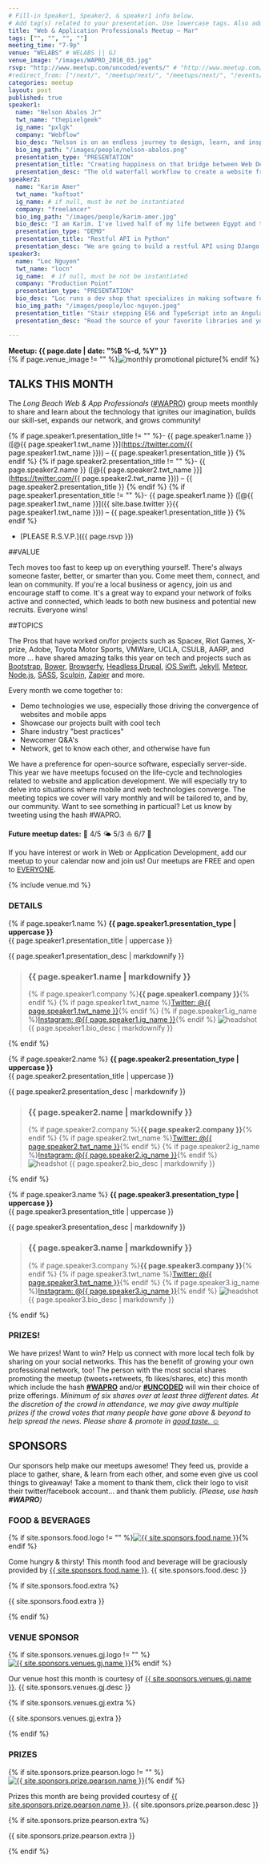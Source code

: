 ```yaml
---
# Fill-in Speaker1, Speaker2, & speaker1 info below.
# Add tag(s) related to your presentation. Use lowercase tags. Also add "Your Name" as a tag.
title: "Web & Application Professionals Meetup – Mar"
tags: ["", "", "", ""]
meeting_time: "7-9p"
venue: "WELABS" # WELABS || GJ
venue_image: "/images/WAPRO_2016_03.jpg"
rsvp: "http://www.meetup.com/uncoded/events/" # "http://www.meetup.com/Uncoded/events/225429587/"
#redirect_from: ["/next/", "/meetup/next/", "/meetups/next/", "/events/next/"]
categories: meetup
layout: post
published: true
speaker1:
  name: "Nelson Abalos Jr"  
  twt_name: "thepixelgeek"
  ig_name: "pxlgk"
  company: "Webflow"
  bio_desc: "Nelson is on an endless journey to design, learn, and inspire.  He has been designing websites since the days before Geocities was bought (and ultimately discontinued) by Yahoo. During his off time you can find him either playing with his LEGO bricks, biking around town or hanging out with his family."
  bio_img_path: "/images/people/nelson-abalos.png"
  presentation_type: "PRESENTATION"
  presentation_title: "Creating happiness on that bridge between Web Designers and Web Developers"
  presentation_desc: "The old waterfall workflow to create a website from scratch has yet to evolve.  The amount of pain points that a creative team must tackle has increased significantly due to the rise of mobile devices.  In this talk, we’ll discuss these pain points, the root cause of them, and how we as a web design and development community can work together to fix it."
speaker2:
  name: "Karim Amer"
  twt_name: "kaftoot"
  ig_name: # if null, must be not be instantiated
  company: "freelancer"
  bio_img_path: "/images/people/karim-amer.jpg"
  bio_desc: "I am Karim. I've lived half of my life between Egypt and the States. I'm a huge Manchester united fan, a web developer, and *functional programming* language enthusiast"
  presentation_type: "DEMO"
  presentation_title: "Restful API in Python"
  presentation_desc: "We are going to build a restful API using DJango rest framework"
speaker3:
  name: "Loc Nguyen"
  twt_name: "locn"
  ig_name:  # if null, must be not be instantiated
  company: "Production Point"
  presentation_type: "PRESENTATION"
  bio_desc: "Loc runs a dev shop that specializes in making software for businesses who need to build quickly for their customers. His favorite tools to juice development time are Angular, React, Node and Cordova."
  bio_img_path: "/images/people/loc-nguyen.jpeg"
  presentation_title: "Stair stepping ES6 and TypeScript into an Angular App"
  presentation_desc: "Read the source of your favorite libraries and you may get lost. JavaScript illuminati and tutorial authors are talking another language now. You need to catch up while it's easy. We'll cover Webpack, the most useful syntactic sugar from ES6/TS, and refactor a 'real' Angular app."

---
```


**Meetup: {{ page.date | date: "%B %-d, %Y" }}**  
{% if page.venue_image != "" %}<img src="{{ base.url }}{{ page.venue_image }}" alt="monthly promotional picture">{% endif %}

## TALKS THIS MONTH  
The _Long Beach Web & App Professionals_ ([#WAPRO](https://twitter.com/intent/tweet?text=I%27m%20excited%20for%20the%20%23WAPRO%20meetup%20this%20month!%20meetup.com%2Funcoded%2Fevents%2F%20%40uncodedlb%20%23uncoded)) group meets monthly to share and learn about the technology that ignites our imagination, builds our skill-set, expands our network, and grows community!

{% if page.speaker1.presentation_title != ""  %}- {{ page.speaker1.name }} ([@{{ page.speaker1.twt_name }}](https://twitter.com/{{ page.speaker1.twt_name }})) – {{ page.speaker1.presentation_title }}  {% endif %}
{% if page.speaker2.presentation_title != ""  %}- {{ page.speaker2.name }} ([@{{ page.speaker2.twt_name }}](https://twitter.com/{{ page.speaker2.twt_name }})) – {{ page.speaker2.presentation_title }}  {% endif %}
{% if page.speaker1.presentation_title != ""  %}- {{ page.speaker1.name }} ([@{{ page.speaker1.twt_name }}]({{ site.base.twitter }}{{ page.speaker1.twt_name }})) – {{ page.speaker1.presentation_title }}  {% endif %}
- [PLEASE R.S.V.P.]({{ page.rsvp }})

##VALUE

Tech moves too fast to keep up on everything yourself.  There's always someone faster, better, or smarter than you.  Come meet them, connect, and lean on community.  If you're a local business or agency, join us and encourage staff to come.  It's a great way to expand your network of folks active and connected, which leads to both new business and potential new recruits.  Everyone wins!


##TOPICS

The Pros that have worked on/for projects such as Spacex, Riot Games, X-prize, Adobe, Toyota Motor Sports, VMWare, UCLA, CSULB, AARP, and more ... have shared amazing talks this year on tech and projects such as [Bootstrap](http://getbootstrap.com/), [Bower](http://bower.io), [Browserfy](http://browserify.org/), [Headless Drupal](https://github.com/davidhwang/horseman), [iOS Swift](https://developer.apple.com/swift/), [Jekyll](http://jekyllrb.com), [Meteor](https://www.meteor.com/), [Node.js](https://iojs.org/en/), [SASS](http://sass-lang.com/), [Sculpin](http://sculpin.io), [Zapier](http://zapier.com) and more.

Every month we come together to:

* Demo technologies we use, especially those driving the convergence of websites and mobile apps
* Showcase our projects built with cool tech
* Share industry "best practices"
* Newcomer Q&A's
* Network, get to know each other, and otherwise have fun

We have a preference for open-source software, especially server-side.  This year we have meetups focused on the life-cycle and technologies related to website and application development.  We will especially try to delve into situations where mobile and web technologies converge.  The meeting topics we cover will vary monthly and will be tailored to, and by, our community.  Want to see something in particual?  Let us know by tweeting using the hash #WAPRO.  

**Future meetup dates:**  🌷  4/5  🌤  5/3  ⛵  6/7  🌊

If you have interest or work in Web or Application Development, add our meetup to your calendar now and join us! Our meetups are FREE and open to [EVERYONE](https://github.com/uncodedlb/uncoded-policies).


{% include venue.md %}


### DETAILS
{% if page.speaker1.name  %}
  **{{ page.speaker1.presentation_type | uppercase }}**  
  {{ page.speaker1.presentation_title | uppercase }}  

  {{ page.speaker1.presentation_desc | markdownify }}  

  <blockquote>
  <h3> {{ page.speaker1.name | markdownify }} </h3>

  {% if page.speaker1.company %}<strong>{{ page.speaker1.company }}</strong>{% endif %}  {% if page.speaker1.twt_name %}<a href="https://twitter.com/{{ page.speaker1.twt_name }}">Twitter: @{{ page.speaker1.twt_name }}</a>{% endif %}
  {% if page.speaker1.ig_name %}<a href="https://www.instagram.com/{{ page.speaker1.ig_name }}">Instagram: @{{ page.speaker1.ig_name }}</a>{% endif %}
  <img src="{{ site.baseurl }}{{ page.speaker1.bio_img_path }}" alt="headshot" class="headshot">
  {{ page.speaker1.bio_desc | markdownify }}  
  </blockquote>
{% endif %}


{% if page.speaker2.name %}
  **{{ page.speaker2.presentation_type | uppercase }}**  
  {{ page.speaker2.presentation_title | uppercase }}  

  {{ page.speaker2.presentation_desc | markdownify }}
  <blockquote>
  <h3> {{ page.speaker2.name | markdownify }} </h3>

  {% if page.speaker2.company %}<strong>{{ page.speaker2.company }}</strong>{% endif %}  {% if page.speaker2.twt_name %}<a href="https://twitter.com/{{ page.speaker2.twt_name }}">Twitter: @{{ page.speaker2.twt_name }}</a>{% endif %}
  {% if page.speaker2.ig_name %}<a href="https://www.instagram.com/{{ page.speaker2.ig_name }}">Instagram: @{{ page.speaker2.ig_name }}</a>{% endif %}  
  <img src="{{ site.baseurl }}{{ page.speaker2.bio_img_path }}" alt="headshot" class="headshot">
  {{ page.speaker2.bio_desc | markdownify }}  
  </blockquote>
{% endif %}


{% if page.speaker3.name  %}
  **{{ page.speaker3.presentation_type | uppercase }}**  
  {{ page.speaker3.presentation_title | uppercase }}  

  {{ page.speaker3.presentation_desc | markdownify }}
  <blockquote>
  <h3> {{ page.speaker3.name | markdownify }} </h3>

  {% if page.speaker3.company %}<strong>{{ page.speaker3.company }}</strong>{% endif %} {% if page.speaker3.twt_name %}<a href="https://twitter.com/{{ page.speaker3.twt_name }}">Twitter: @{{ page.speaker3.twt_name }}</a>{% endif %}
  {% if page.speaker3.ig_name %}<a href="https://www.instagram.com/{{ page.speaker3.ig_name }}">Instagram: @{{ page.speaker3.ig_name }}</a>{% endif %}
  <img src="{{ site.baseurl }}{{ page.speaker3.bio_img_path }}" alt="headshot" class="headshot">
  {{ page.speaker3.bio_desc | markdownify }}  
  </blockquote>
{% endif %}




### PRIZES!  

We have prizes!  Want to win?  Help us connect with more local tech folk by sharing on your social networks.  This has the benefit of growing your own professional network, too! The person with the most social shares promoting the meetup (tweets+retweets, fb likes/shares, etc) this month which include the hash [**#WAPRO**](https://twitter.com/intent/tweet?text=I%27m%20excited%20for%20the%20%23WAPRO%20meetup%20this%20month!%20meetup.com%2Funcoded%2Fevents%2F%20%40uncodedlb%20%23uncoded) and/or **[#UNCODED](https://twitter.com/intent/tweet?text=I%27m%20excited%20for%20the%20%23WAPRO%20meetup%20this%20month!%20meetup.com%2Funcoded%2Fevents%2F%20%40uncodedlb%20%23uncoded)** will win their choice of prize offerings.  *Minimum of six shares over at least three different dates.  At the discretion of the crowd in attendance, we may give away multiple prizes if the crowd votes that many people have gone above & beyond to help spread the news.  Please share & promote in [good taste. ☺](https://github.com/uncodedlb/uncoded-policies)*


## SPONSORS

Our sponsors help make our meetups awesome! They feed us, provide a place to gather, share, & learn from each other, and some even give us cool things to giveaway!  Take a moment to thank them, click their logo to visit their twitter/facebook account... and thank them publicly.  *(Please, use hash __#WAPRO__)*

### FOOD & BEVERAGES

{% if site.sponsors.food.logo != "" %}<a href="{{ site.base.twitter }}{{ site.sponsors.food.twitter }}" target="_blank"><img class="logo" src='{{ site.sponsors.food.logo }}' alt='{{ site.sponsors.food.name }}'></a>{% endif %}
<p>Come hungry & thirsty! This month food and beverage will be graciously provided by <a href="{{ site.base.twitter }}{{ site.sponsors.food.twitter }}" target="_blank">{{ site.sponsors.food.name }}</a>.  {{ site.sponsors.food.desc }}</p>
{% if site.sponsors.food.extra %}<p>{{ site.sponsors.food.extra }}</p>{% endif %}

### VENUE SPONSOR

{% if site.sponsors.venues.gj.logo != "" %}<a href="{{ site.base.twitter }}{{ site.sponsors.venues.gj.twitter }}" target="_blank"><img class="logo" src='{{ site.sponsors.venues.gj.logo }}' alt='{{ site.sponsors.venues.gj.name }}'></a>{% endif %}
<p>Our venue host this month is courtesy of <a href="{{ site.base.twitter }}{{ site.sponsors.venues.gj.twitter }}" target="_blank">{{ site.sponsors.venues.gj.name }}</a>.  {{ site.sponsors.venues.gj.desc }}</p>
{% if site.sponsors.venues.gj.extra %}<p>{{ site.sponsors.venues.gj.extra }}</p>{% endif %}

### PRIZES

{% if site.sponsors.prize.pearson.logo != "" %}<a href="{{ site.base.twitter }}{{ site.sponsors.venues.gj.twitter }}" target="_blank"><img class="logo" src='{{ site.sponsors.prize.pearson.logo }}' alt='{{ site.sponsors.prize.pearson.name }}'></a>{% endif %}
<p>Prizes this month are being provided courtesy of <a href="{{ site.base.twitter }}{{ site.sponsors.prize.pearson.twitter }}" target="_blank">{{ site.sponsors.prize.pearson.name }}</a>.  {{ site.sponsors.prize.pearson.desc }}</p>
{% if site.sponsors.prize.pearson.extra %}<p>{{ site.sponsors.prize.pearson.extra }}</p>{% endif %}
